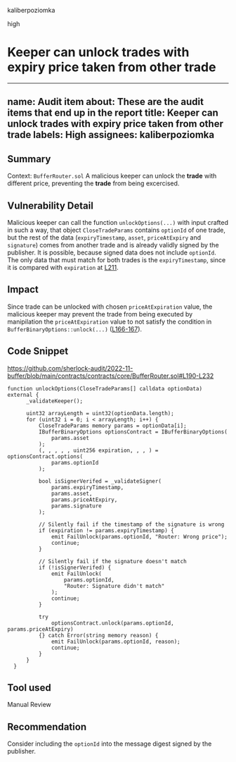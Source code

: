 kaliberpoziomka

high

# Keeper can unlock trades with expiry price taken from other trade

---
name: Audit item
about: These are the audit items that end up in the report
title: Keeper can unlock trades with expiry price taken from other trade
labels: High
assignees: kaliberpoziomka
---

## Summary

Context: `BufferRouter.sol`
A malicious keeper can unlock the **trade** with different price, preventing the **trade** from being excercised. 

## Vulnerability Detail

Malicious keeper can call  the function `unlockOptions(...)` with input crafted in such a way, that object `CloseTradeParams` contains `optionId` of one trade, but the rest of the data (`expiryTimestamp`, `asset`, `priceAtExpiry` and `signature`) comes from another trade and is already validly signed by the publisher. It is possible, because signed data does not include `optionId`. The only data that must match for both trades is the `expiryTimestamp`, since it is compared with `expiration` at [L211](https://github.com/sherlock-audit/2022-11-buffer/blob/main/contracts/contracts/core/BufferRouter.sol#L211).

## Impact

Since trade can be unlocked with chosen `priceAtExpiration` value, the malicious keeper may prevent the trade from being executed by manipilation the `priceAtExpiration` value to not satisfy the condition in `BufferBinaryOptions::unlock(...)` ([L166-167](https://github.com/sherlock-audit/2022-11-buffer/blob/main/contracts/contracts/core/BufferBinaryOptions.sol#L166-L167)).

## Code Snippet

https://github.com/sherlock-audit/2022-11-buffer/blob/main/contracts/contracts/core/BufferRouter.sol#L190-L232

```solidity
function unlockOptions(CloseTradeParams[] calldata optionData) external {
      _validateKeeper();

      uint32 arrayLength = uint32(optionData.length);
      for (uint32 i = 0; i < arrayLength; i++) {
          CloseTradeParams memory params = optionData[i];
          IBufferBinaryOptions optionsContract = IBufferBinaryOptions(
              params.asset
          );
          (, , , , , uint256 expiration, , , ) = optionsContract.options(
              params.optionId
          );

          bool isSignerVerifed = _validateSigner(
              params.expiryTimestamp,
              params.asset,
              params.priceAtExpiry,
              params.signature
          );

          // Silently fail if the timestamp of the signature is wrong
          if (expiration != params.expiryTimestamp) {
              emit FailUnlock(params.optionId, "Router: Wrong price");
              continue;
          }

          // Silently fail if the signature doesn't match
          if (!isSignerVerifed) {
              emit FailUnlock(
                  params.optionId,
                  "Router: Signature didn't match"
              );
              continue;
          }

          try
              optionsContract.unlock(params.optionId, params.priceAtExpiry)
          {} catch Error(string memory reason) {
              emit FailUnlock(params.optionId, reason);
              continue;
          }
      }
  }
```

## Tool used

Manual Review

## Recommendation

Consider including the `optionId` into the message digest signed by the publisher.